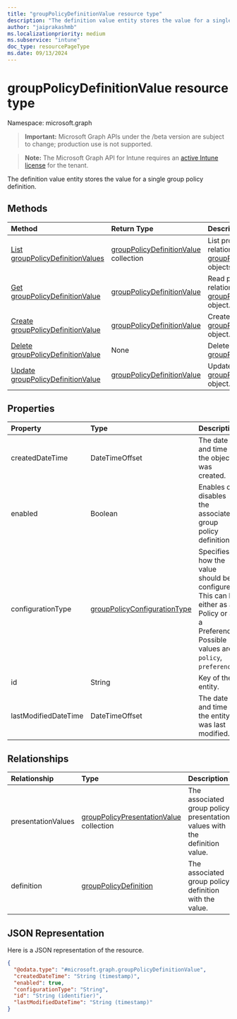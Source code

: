 ```yaml
---
title: "groupPolicyDefinitionValue resource type"
description: "The definition value entity stores the value for a single group policy definition."
author: "jaiprakashmb"
ms.localizationpriority: medium
ms.subservice: "intune"
doc_type: resourcePageType
ms.date: 09/13/2024
---
```


# groupPolicyDefinitionValue resource type

Namespace: microsoft.graph

> **Important:** Microsoft Graph APIs under the /beta version are subject to change; production use is not supported.

> **Note:** The Microsoft Graph API for Intune requires an [active Intune license](https://go.microsoft.com/fwlink/?linkid=839381) for the tenant.

The definition value entity stores the value for a single group policy definition.

## Methods
|Method|Return Type|Description|
|:---|:---|:---|
|[List groupPolicyDefinitionValues](../api/intune-grouppolicy-grouppolicydefinitionvalue-list.md)|[groupPolicyDefinitionValue](../resources/intune-grouppolicy-grouppolicydefinitionvalue.md) collection|List properties and relationships of the [groupPolicyDefinitionValue](../resources/intune-grouppolicy-grouppolicydefinitionvalue.md) objects.|
|[Get groupPolicyDefinitionValue](../api/intune-grouppolicy-grouppolicydefinitionvalue-get.md)|[groupPolicyDefinitionValue](../resources/intune-grouppolicy-grouppolicydefinitionvalue.md)|Read properties and relationships of the [groupPolicyDefinitionValue](../resources/intune-grouppolicy-grouppolicydefinitionvalue.md) object.|
|[Create groupPolicyDefinitionValue](../api/intune-grouppolicy-grouppolicydefinitionvalue-create.md)|[groupPolicyDefinitionValue](../resources/intune-grouppolicy-grouppolicydefinitionvalue.md)|Create a new [groupPolicyDefinitionValue](../resources/intune-grouppolicy-grouppolicydefinitionvalue.md) object.|
|[Delete groupPolicyDefinitionValue](../api/intune-grouppolicy-grouppolicydefinitionvalue-delete.md)|None|Deletes a [groupPolicyDefinitionValue](../resources/intune-grouppolicy-grouppolicydefinitionvalue.md).|
|[Update groupPolicyDefinitionValue](../api/intune-grouppolicy-grouppolicydefinitionvalue-update.md)|[groupPolicyDefinitionValue](../resources/intune-grouppolicy-grouppolicydefinitionvalue.md)|Update the properties of a [groupPolicyDefinitionValue](../resources/intune-grouppolicy-grouppolicydefinitionvalue.md) object.|

## Properties
|Property|Type|Description|
|:---|:---|:---|
|createdDateTime|DateTimeOffset|The date and time the object was created.|
|enabled|Boolean|Enables or disables the associated group policy definition.|
|configurationType|[groupPolicyConfigurationType](../resources/intune-grouppolicy-grouppolicyconfigurationtype.md)|Specifies how the value should be configured. This can be either as a Policy or as a Preference. Possible values are: `policy`, `preference`.|
|id|String|Key of the entity.|
|lastModifiedDateTime|DateTimeOffset|The date and time the entity was last modified.|

## Relationships
|Relationship|Type|Description|
|:---|:---|:---|
|presentationValues|[groupPolicyPresentationValue](../resources/intune-grouppolicy-grouppolicypresentationvalue.md) collection|The associated group policy presentation values with the definition value.|
|definition|[groupPolicyDefinition](../resources/intune-grouppolicy-grouppolicydefinition.md)|The associated group policy definition with the value.|

## JSON Representation
Here is a JSON representation of the resource.
<!-- {
  "blockType": "resource",
  "keyProperty": "id",
  "@odata.type": "microsoft.graph.groupPolicyDefinitionValue"
}
-->
``` json
{
  "@odata.type": "#microsoft.graph.groupPolicyDefinitionValue",
  "createdDateTime": "String (timestamp)",
  "enabled": true,
  "configurationType": "String",
  "id": "String (identifier)",
  "lastModifiedDateTime": "String (timestamp)"
}
```
